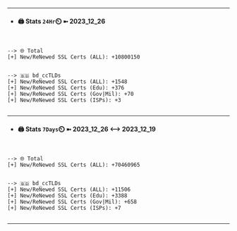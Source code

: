 

---
- #### 🖨️ **Stats** `24Hr`⏲️ ➼ 2023_12_26
```console


--> 🌐 Total
[+] New/ReNewed SSL Certs (ALL): +10800150


--> 🇧🇩 bd_ccTLDs
[+] New/ReNewed SSL Certs (ALL): +1548
[+] New/ReNewed SSL Certs (Edu): +376
[+] New/ReNewed SSL Certs (Gov|Mil): +70
[+] New/ReNewed SSL Certs (ISPs): +3


```

---
- #### 🖨️ **Stats** `7Days`⏲️ ➼ 2023_12_26 <--> 2023_12_19
```console


--> 🌐 Total
[+] New/ReNewed SSL Certs (ALL): +70460965


--> 🇧🇩 bd_ccTLDs
[+] New/ReNewed SSL Certs (ALL): +11506
[+] New/ReNewed SSL Certs (Edu): +3388
[+] New/ReNewed SSL Certs (Gov|Mil): +658
[+] New/ReNewed SSL Certs (ISPs): +7


```

---

